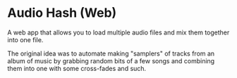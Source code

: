 # Audio Hash (Web)

A web app that allows you to load multiple audio files and mix them together into one file.

The original idea was to automate making "samplers" of tracks from an album of music by grabbing random bits of a few songs and combining them into one with some cross-fades and such. 
